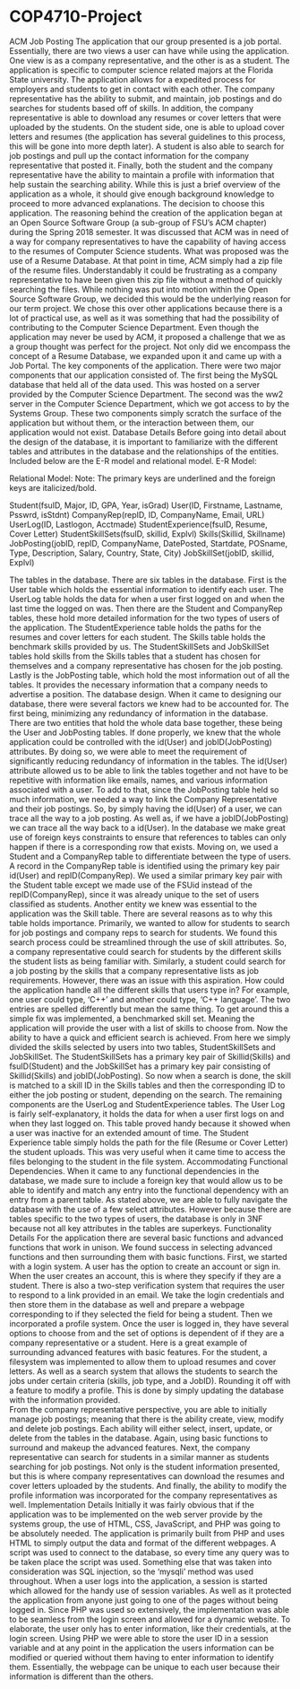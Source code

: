 # COP4710-Project
ACM Job Posting
The application that our group presented is a job portal. Essentially, there are two views a user can have while using the application. One view is as a company representative, and the other is as a student. The application is specific to computer science related majors at the Florida State university. The application allows for a expedited process for employers and students to get in contact with each other. The company representative has the ability to submit, and maintain, job postings and do searches for students based off of skills. In addition, the company representative is able to download any resumes or cover letters that were uploaded by the students. On the student side, one is able to upload cover letters and resumes (the application has several guidelines to this process, this will be gone into more depth later). A student is also able to search for job postings and pull up the contact information for the company representative that posted it. Finally, both the student and the company representative have the ability to maintain a profile with information that help sustain the searching ability. While this is just a brief overview of the application as a whole, it should give enough background knowledge to proceed to more advanced explanations.
The decision to choose this application.
The reasoning behind the creation of the application began at an Open Source Software Group (a sub-group of FSU’s ACM chapter) during the Spring 2018 semester. It was discussed that ACM was in need of a way for company representatives to have the capability of having access to the resumes of Computer Science students. What was proposed was the use of a Resume Database. At that point in time, ACM simply had a zip file of the resume files. Understandably it could be frustrating as a company representative to have been given this zip file without a method of quickly searching the files. While nothing was put into motion within the Open Source Software Group, we decided this would be the underlying reason for our term project. We chose this over other applications because there is a lot of practical use, as well as it was something that had the possibility of contributing to the Computer Science Department. Even though the application may never be used by ACM, it proposed a challenge that we as a group thought was perfect for the project. Not only did we encompass the concept of a Resume Database, we expanded upon it and came up with a Job Portal.
The key components of the application.
There were two major components that our application consisted of. The first being the MySQL database that held all of the data used. This was hosted on a server provided by the Computer Science Department. The second was the ww2 server in the Computer Science Department, which we got access to by the Systems Group. These two components simply scratch the surface of the application but without them, or the interaction between them, our application would not exist.
Database Details
Before going into detail about the design of the database, it is important to familiarize with the different tables and attributes in the database and the relationships of the entities. Included below are the E-R model and relational model.
E-R Model:

Relational Model:
Note: The primary keys are underlined and the foreign keys are italicized/bold.
 
Student(fsuID, Major, ID, GPA, Year, isGrad)
User(ID, Firstname, Lastname, Psswrd, isStdnt)
CompanyRep(repID, ID, CompanyName, Email, URL)
UserLog(ID, Lastlogon, Acctmade)
StudentExperience(fsuID, Resume, Cover Letter)
StudentSkillSets(fsuID, skillid, Explvl)
Skills(Skillid, Skillname)
JobPosting(jobID, repID, CompanyName, DatePosted, Startdate, POSname,
Type, Description, Salary, Country, State, City)
JobSkillSet(jobID, skillid, Explvl)
 
 
The tables in the database.
        	There are six tables in the database. First is the User table which holds the essential information to identify each user. The UserLog table holds the data for when a user first logged on and when the last time the logged on was. Then there are the Student and CompanyRep tables, these hold more detailed information for the two types of users of the application. The StudentExperience table holds the paths for the resumes and cover letters for each student. The Skills table holds the benchmark skills provided by us. The StudentSkillSets and JobSkillSet tables hold skills from the Skills tables that a student has chosen for themselves and a company representative has chosen for the job posting. Lastly is the JobPosting table, which hold the most information out of all the tables. It provides the necessary information that a company needs to advertise a position.
The database design.
When it came to designing our database, there were several factors we knew had to be accounted for. The first being, minimizing any redundancy of information in the database. There are two entities that hold the whole data base together, these being the User and JobPosting tables. If done properly, we knew that the whole application could be controlled with the id(User) and jobID(JobPosting) attributes. By doing so, we were able to meet the requirement of significantly reducing redundancy of information in the tables. The id(User) attribute allowed us to be able to link the tables together and not have to be repetitive with information like emails, names, and various information associated with a user. To add to that, since the JobPosting table held so much information, we needed a way to link the Company Representative and their job postings. So, by simply having the id(User) of a user, we can trace all the way to a job posting. As well as, if we have a jobID(JobPosting) we can trace all the way back to a id(User). In the database we make great use of foreign keys constraints to ensure that references to tables can only happen if there is a corresponding row that exists.
Moving on, we used a Student and a CompanyRep table to differentiate between the type of users. A record in the CompanyRep table is identified using the primary key pair id(User) and repID(CompanyRep). We used a similar primary key pair with the Student table except we made use of the FSUid instead of the repID(CompanyRep), since it was already unique to the set of users classified as students. Another entity we knew was essential to the application was the Skill table. There are several reasons as to why this table holds importance. Primarily, we wanted to allow for students to search for job postings and company reps to search for students. We found this search process could be streamlined through the use of skill attributes. So, a company representative could search for students by the different skills the student lists as being familiar with. Similarly, a student could search for a job posting by the skills that a company representative lists as job requirements. However, there was an issue with this aspiration. How could the application handle all the different skills that users type in? For example, one user could type, ‘C++’ and another could type, ‘C++ language’. The two entries are spelled differently but mean the same thing. To get around this a simple fix was implemented, a benchmarked skill set. Meaning the application will provide the user with a list of skills to choose from. Now the ability to have a quick and efficient search is achieved. From here we simply divided the skills selected by users into two tables, StudentSkillSets and JobSkillSet. The StudentSkillSets has a primary key pair of Skillid(Skills) and fsuID(Student) and the JobSkillSet has a primary key pair consisting of Skillid(Skills) and jobID(JobPosting). So now when a search is done, the skill is matched to a skill ID in the Skills tables and then the corresponding ID to either the job posting or student, depending on the search.
The remaining components are the UserLog and StudentExperience tables. The User Log is fairly self-explanatory, it holds the data for when a user first logs on and when they last logged on. This table proved handy because it showed when a user was inactive for an extended amount of time. The Student Experience table simply holds the path for the file (Resume or Cover Letter) the student uploads. This was very useful when it came time to access the files belonging to the student in the file system.
Accommodating Functional Dependencies.
        	When it came to any functional dependencies in the database, we made sure to include a foreign key that would allow us to be able to identify and match any entry into the functional dependency with an entry from a parent table. As stated above, we are able to fully navigate the database with the use of a few select attributes. However because there are tables specific to the two types of users, the database is only in 3NF because not all key attributes in the tables are superkeys.
Functionality Details
        	For the application there are several basic functions and advanced functions that work in unison. We found success in selecting advanced functions and then surrounding them with basic functions. First, we started with a login system. A user has the option to create an account or sign in. When the user creates an account, this is where they specify if they are a student. There is also a two-step verification system that requires the user to respond to a link provided in an email. We take the login credentials and then store them in the database as well and prepare a webpage corresponding to if they selected the field for being a student. Then we incorporated a profile system.
Once the user is logged in, they have several options to choose from and the set of options is dependent of if they are a company representative or a student. Here is a great example of surrounding advanced features with basic features. For the student, a filesystem was implemented to allow them to upload resumes and cover letters. As well as a search system that allows the students to search the jobs under certain criteria (skills, job type, and a JobID). Rounding it off with a feature to modify a profile. This is done by simply updating the database with the information provided.  
From the company representative perspective, you are able to initially manage job postings; meaning that there is the ability create, view, modify and delete job postings. Each ability will either select, insert, update, or delete from the tables in the database. Again, using basic functions to surround and makeup the advanced features. Next, the company representative can search for students in a similar manner as students searching for job postings. Not only is the student information presented, but this is where company representatives can download the resumes and cover letters uploaded by the students. And finally, the ability to modify the profile information was incorporated for the company representatives as well.
Implementation Details
        	Initially it was fairly obvious that if the application was to be implemented on the web server provide by the systems group, the use of HTML, CSS, JavaScript, and PHP was going to be absolutely needed. The application is primarily built from PHP and uses HTML to simply output the data and format of the different webpages. A script was used to connect to the database, so every time any query was to be taken place the script was used. Something else that was taken into consideration was SQL injection, so the ‘mysqli’ method was used throughout. When a user logs into the application, a session is started which allowed for the handy use of session variables. As well as it protected the application from anyone just going to one of the pages without being logged in.
Since PHP was used so extensively, the implementation was able to be seamless from the login screen and allowed for a dynamic website. To elaborate, the user only has to enter information, like their credentials, at the login screen. Using PHP we were able to store the user ID in a session variable and at any point in the application the users information can be modified or queried without them having to enter information to identify them. Essentially, the webpage can be unique to each user because their information is different than the others.

